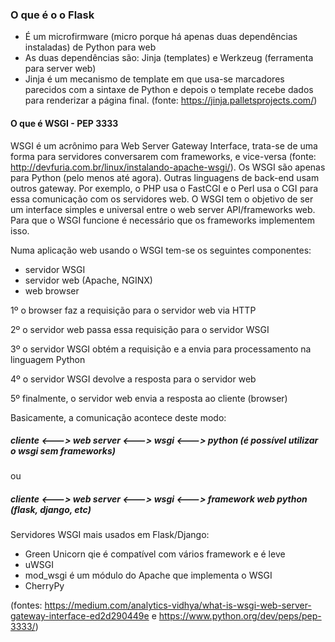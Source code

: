 ### O que é o o Flask
- É um microfirmware (micro porque há apenas duas dependências instaladas) de Python para web
- As duas dependências são: Jinja (templates) e Werkzeug (ferramenta para server web)
- Jinja é um mecanismo de template em que usa-se marcadores parecidos com a sintaxe de Python e depois o template recebe dados para renderizar a página final. (fonte: https://jinja.palletsprojects.com/)

#### O que é WSGI - PEP 3333
WSGI é um acrônimo para Web Server Gateway Interface, trata-se de uma forma para servidores conversarem com frameworks, 
e vice-versa (fonte: http://devfuria.com.br/linux/instalando-apache-wsgi/). Os WSGI são apenas para Python (pelo menos até agora).
Outras linguagens de back-end usam outros gateway. Por exemplo, o PHP usa o FastCGI e o Perl usa o CGI para essa comunicação
com os servidores web.
O WSGI tem o objetivo de ser um interface simples e universal entre o web server API/frameworks web. 
Para que o WSGI funcione é necessário que os frameworks implementem isso. 

Numa aplicação web usando o WSGI tem-se os seguintes componentes:
- servidor WSGI
- servidor web (Apache, NGINX)
- web browser

1º o browser faz a requisição para o servidor web via HTTP

2º o servidor web passa essa requisição para o servidor WSGI

3º o servidor WSGI obtém a requisição e a envia para processamento na linguagem Python

4º o servidor WSGI devolve a resposta para o servidor web

5º finalmente, o servidor web envia a resposta ao cliente (browser)

Basicamente, a comunicação acontece deste modo:

##### cliente <---> web server <---> wsgi <---> python (é possível utilizar o wsgi sem frameworks)

ou

##### cliente <---> web server <---> wsgi <---> framework web python (flask, django, etc)


Servidores WSGI mais usados em Flask/Django:
- Green Unicorn qie é compatível com vários framework e é leve
- uWSGI
- mod_wsgi é um módulo do Apache que implementa o WSGI
- CherryPy

(fontes: https://medium.com/analytics-vidhya/what-is-wsgi-web-server-gateway-interface-ed2d290449e e https://www.python.org/dev/peps/pep-3333/)






